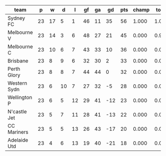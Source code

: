 |     team     | p  | w  | d  | l  | gf | ga | gd  | pts | champ | top2  | top3  | top4  |  5-7  | bot4  | bot3  | bot2  |
|--------------|----|----|----|----|----|----|-----|-----|-------|-------|-------|-------|-------|-------|-------|-------|
| Sydney FC    | 23 | 17 |  5 |  1 | 46 | 11 |  35 |  56 | 1.000 | 1.000 | 1.000 | 1.000 | 0.000 | 0.000 | 0.000 | 0.000|
| Melbourne V  | 23 | 14 |  3 |  6 | 48 | 27 |  21 |  45 | 0.000 | 0.999 | 1.000 | 1.000 | 0.000 | 0.000 | 0.000 | 0.000|
| Melbourne C  | 23 | 10 |  6 |  7 | 43 | 33 |  10 |  36 | 0.000 | 0.001 | 0.663 | 0.920 | 0.080 | 0.000 | 0.000 | 0.000|
| Brisbane     | 23 |  8 |  9 |  6 | 32 | 30 |   2 |  33 | 0.000 | 0.000 | 0.200 | 0.664 | 0.336 | 0.000 | 0.000 | 0.000|
| Perth Glory  | 23 |  8 |  8 |  7 | 44 | 44 |   0 |  32 | 0.000 | 0.000 | 0.135 | 0.394 | 0.606 | 0.001 | 0.000 | 0.000|
| Western Sydn | 23 |  6 | 10 |  7 | 27 | 32 |  -5 |  28 | 0.000 | 0.000 | 0.003 | 0.022 | 0.971 | 0.076 | 0.007 | 0.000|
| Wellington P | 23 |  6 |  5 | 12 | 29 | 41 | -12 |  23 | 0.000 | 0.000 | 0.000 | 0.000 | 0.499 | 0.959 | 0.501 | 0.181|
| N'castle Jet | 23 |  5 |  7 | 11 | 28 | 41 | -13 |  22 | 0.000 | 0.000 | 0.000 | 0.000 | 0.355 | 0.969 | 0.645 | 0.331|
| CC Mariners  | 23 |  5 |  5 | 13 | 26 | 43 | -17 |  20 | 0.000 | 0.000 | 0.000 | 0.000 | 0.135 | 0.995 | 0.865 | 0.585|
| Adelaide Utd | 23 |  4 |  6 | 13 | 19 | 40 | -21 |  18 | 0.000 | 0.000 | 0.000 | 0.000 | 0.020 | 1.000 | 0.980 | 0.900|
